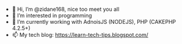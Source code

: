 - 👋 Hi, I’m @zidane168, nice too meet you all
- 👀 I’m interested in programming
- 🌱 I’m currently working with AdnoisJS (NODEJS), PHP (CAKEPHP 4.2.5+)
- 📫 My tech blog: https://learn-tech-tips.blogspot.com/

<!---
zidane168/zidane168 is a ✨ special ✨ repository because its `README.md` (this file) appears on your GitHub profile.
You can click the Preview link to take a look at your changes.
--->
